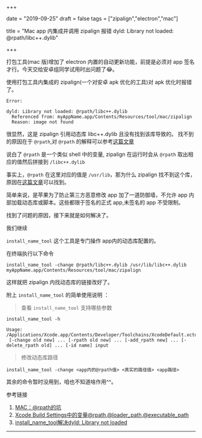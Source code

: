 +++

date = "2019-09-25"
draft = false
tags = ["zipalign","electron","mac"]

title = "Mac app 内集成并调用 zipalign 报错 dyld: Library not loaded: @rpath/libc++.dylib"

+++

打包工具(mac 版)增加了 electron 内置的自动更新功能，前提是必须对 app 签名才行。今天交给安卓组同学试用时出问题了😂。

使用打包工具内集成的 zipalign(一个对安卓 apk 优化的工具)对 apk 优化时报错了。

```
Error:

dyld: Library not loaded: @rpath/libc++.dylib
  Referenced from: myAppName.app/Contents/Resources/tool/mac/zipalign
  Reason: image not found
```

很显然，这是 zipalign 引用动态库 libc++.dylib 且没有找到该库导致的。
找不到的原因在于 `@rpath`,对 `@rpath` 的解释可以参考[这篇文章](http://www.tanhao.me/pieces/1361.html/)

说白了 `@rpath` 是一个类似 shell 中的变量, zipalign 在运行时会从 `@rpath` 取出相应的值然后拼接到 `/libc++.dylib`

事实上，`@rpath` 在这里对应的值是 `/usr/lib`，那为什么 zipalign 找不到这个库，原因在[这篇文章](https://developer.apple.com/library/archive/documentation/Security/Conceptual/CodeSigningGuide/Procedures/Procedures.html#//apple_ref/doc/uid/TP40005929-CH4-SW19)可以找到。

简单来说，是苹果为了防止第三方恶意修改 app 加了一道防御墙，不允许 app 内部加载动态库或脚本。这些都限于签名的正式 app,未签名的 app 不受限制。

找到了问题的原因，接下来就是如何解决了。

我们继续

`install_name_tool` 这个工具是专门操作 app内的动态库配置的。

在终端执行以下命令

`install_name_tool -change @rpath/libc++.dylib /usr/lib/libc++.dylib myAppName.app/Contents/Resources/tool/mac/zipalign`

这样就把 zipalign 内找动态库的链接改好了。

附上 `install_name_tool` 的简单使用说明 ：

> 查看 `install_name_tool` 支持哪些参数

```
install_name_tool -h
```

```
Usage: /Applications/Xcode.app/Contents/Developer/Toolchains/XcodeDefault.xctoolchain/usr/bin/install_name_tool
 [-change old new] ... [-rpath old new] ... [-add_rpath new] ... [-delete_rpath old] ... [-id name] input
```

> 修改动态库路径

```
install_name_tool -change <app内的@rpath值> <真实的路径值> <app路径>
```

其余的命令暂时没用到，咱也不知道啥作用^^。

参考链接

1. [MAC：@rpath的坑](https://www.jianshu.com/p/bfa05ef3c482)
2. [Xcode Build Settings中的变量@rpath,@loader_path,@executable_path](http://www.tanhao.me/pieces/1361.html/)
3. [install_name_tool解决dyld: Library not loaded](https://blog.csdn.net/minger1202/article/details/71319308)

***
